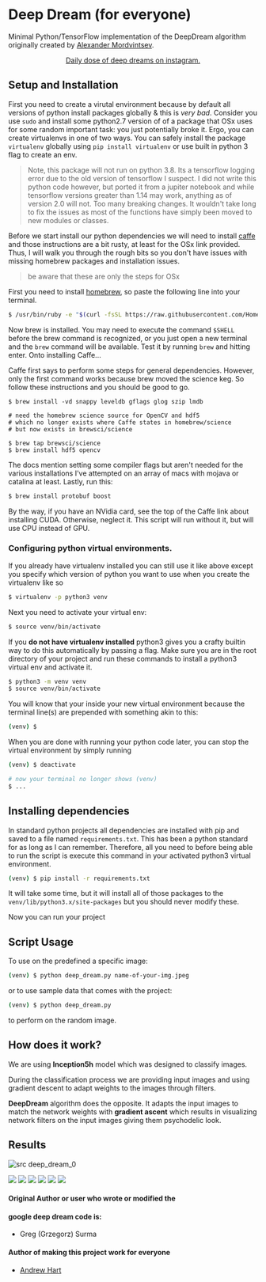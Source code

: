 
# Deep Dream (for everyone)

Minimal Python/TensorFlow implementation of the DeepDream algorithm originally created by [Alexander Mordvintsev](https://ai.googleblog.com/2015/06/inceptionism-going-deeper-into-neural.html).

<center><a href="https://www.instagram.com/__deep__dreams__/">Daily dose of deep dreams on instagram.</a></center>

## Setup and Installation

First you need to create a virutal environment because by default all versions of python install packages globally & 
this is *very bad*. Consider you use `sudo` and install some python2.7 version of of a package that OSx uses for some
random important task: you just potentially broke it. Ergo, you can create virtualenvs in one of two ways. You can safely 
install the package `virtualenv` globally using `pip install virtualenv` or use built in python 3 flag to create an env.

> Note, this package will not run on python 3.8. Its a tensorflow logging error due
> to the old version of tensorflow I suspect. I did not write this python code
> however, but ported it from a jupiter notebook and while tensorflow versions 
> greater than 1.14 may work, anything as of version 2.0 will not. Too many breaking
> changes. It wouldn't take long to fix the issues as most of the functions have simply
> been moved to new modules or classes. 


Before we start install our python dependencies we will need to install
[caffe](http://caffe.berkeleyvision.org/install_osx.html) and those instructions
are a bit rusty, at least for the OSx link provided. Thus, I will walk
you through the rough bits so you don't have issues with missing homebrew packages
and installation issues. 

> be aware that these are only the steps for OSx

First you need to install [homebrew](http://brew.sh), so paste the
following line into your terminal. 

```bash
$ /usr/bin/ruby -e "$(curl -fsSL https://raw.githubusercontent.com/Homebrew/install/master/install)"
```

Now brew is installed. You may need to execute the command `$SHELL` before
the brew command is recognized, or you just open a new terminal 
and the `brew` command will be available. Test it by running `brew` and
hitting enter. Onto installing Caffe...

Caffe first says to perform some steps for general dependencies.
However, only the first command works because brew moved the science
keg. So follow these instructions and you should be good to go. 

```
$ brew install -vd snappy leveldb gflags glog szip lmdb

# need the homebrew science source for OpenCV and hdf5
# which no longer exists where Caffe states in homebrew/science
# but now exists in brewsci/science

$ brew tap brewsci/science
$ brew install hdf5 opencv
``` 

The docs mention setting some compiler flags but aren't needed
for the various installations I've attempted on an array of macs
with mojava or catalina at least. Lastly, run this:

```bash
$ brew install protobuf boost 
```

By the way, if you have an NVidia card, see the top of the Caffe
link about installing CUDA. Otherwise, neglect it. This script will run
without it, but will use CPU instead of GPU.


### Configuring python virtual environments.

If you already have virtualenv installed you can still use it like above except you specify which version of python you want
to use when you create the virtualenv like so

```bash
$ virtualenv -p python3 venv
```

Next you need to activate your virtual env:

```bash
$ source venv/bin/activate
```

If you **do not have virtualenv installed** python3 gives you a crafty builtin way to do this automatically by passing a flag. 
Make sure you are in the root directory of your project and run these commands to install a python3 virtual env and activate it. 

```bash
$ python3 -m venv venv
$ source venv/bin/activate
```

You will know that your inside your new virtual environment
because the terminal line(s) are prepended with something akin
to this: 

```bash
(venv) $ 
```

When you are done with running your python code later,
you can stop the virtual environment by simply running 

```bash
(venv) $ deactivate

# now your terminal no longer shows (venv)
$ ...
```

## Installing dependencies

In standard python projects all dependencies are installed with pip and saved to a file named `requirements.txt`. This has
been a python standard for as long as I can remember. Therefore, all you need to before being able to run the script is execute this command in your activated python3 virtual environment.

```bash
(venv) $ pip install -r requirements.txt
```

It will take some time, but it will install all of those packages to the `venv/lib/python3.x/site-packages` but you should never modify these.

Now you can run your project 


## Script Usage

To use on the predefined a specific image:

```bash
(venv) $ python deep_dream.py name-of-your-img.jpeg
```


or to use sample data that comes with the project:


```bash
(venv) $ python deep_dream.py
```

to perform on the random image.

## How does it work?

We are using **Inception5h** model which was designed to classify images. 

During the classification process we are providing input images and using gradient descent to adapt weights to the images through filters. 

**DeepDream** algorithm does the opposite. It adapts the input images to match the network weights with **gradient ascent** which results in visualizing network filters on the input images giving them psychodelic look.



## Results

![src deep_dream_0](/examples/deep_dream_0.jpeg)

<img src="examples/deep_dream_0.jpeg">
<img src="examples/deep_dream_1.jpeg">
<img src="examples/deep_dream_2.jpeg">
<img src="examples/deep_dream_3.jpeg">
<img src="examples/deep_dream_4.jpeg">
<img src="examples/deep_dream_5.jpeg">


#### Original Author or user who wrote or modified the
#### google deep dream code is:
 - Greg (Grzegorz) Surma
 
#### Author of making this project work for everyone
 - [Andrew Hart](https://www.github.com/AndrewJHart)

